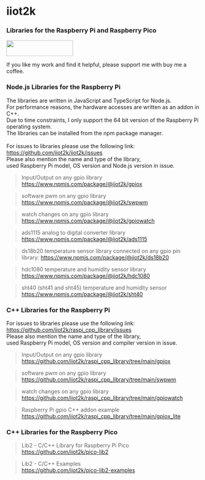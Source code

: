 # iiot2k

### Libraries for the Raspberry Pi and Raspberry Pico

<a href="https://www.buymeacoffee.com/iiot2ka" target="_blank"><img src="https://cdn.buymeacoffee.com/buttons/default-blue.png" height="41" width="174"></a><br>

If you like my work and find it helpful, please support me with buy me a coffee.

### Node.js Libraries for the Raspberry Pi
The libraries are written in JavaScript and TypeScript for Node.js.<br>
For performance reasons, the hardware accesses are written as an addon in C++.<br>
Due to time constraints, I only support the 64 bit version of the Raspberry Pi operating system.<br>
The libraries can be installed from the npm package manager.<br>
<br>
For issues to libraries please use the following link:<br>
https://github.com/iiot2k/iiot2k/issues<br>
Please also mention the name and type of the library,<br>
used Raspberry Pi model, OS version and Node.js version in issue.<br>

>Input/Output on any gpio library<br>
https://www.npmjs.com/package/@iiot2k/gpiox<br>

>software pwm on any gpio library<br>
https://www.npmjs.com/package/@iiot2k/swpwm

>watch changes on any gpio library<br>
https://www.npmjs.com/package/@iiot2k/gpiowatch

>ads1115 analog to digital converter library<br>
https://www.npmjs.com/package/@iiot2k/ads1115

>ds18b20 temperature sensor library connected on any gpio pin
library: https://www.npmjs.com/package/@iiot2k/ds18b20<br>

>hdc1080 temperature and humidity sensor library<br>
https://www.npmjs.com/package/@iiot2k/hdc1080<br>

>sht40 (sht41 and sht45) temperature and humidity sensor<br>
https://www.npmjs.com/package/@iiot2k/sht40<br>

### C++ Libraries for the Raspberry Pi

For issues to libraries please use the following link:<br>
https://github.com/iiot2k/raspi_cpp_library/issues<br>
Please also mention the name and type of the library,<br>
used Raspberry Pi model, OS version and compiler version in issue.<br>

>Input/Output on any gpio library<br>
https://github.com/iiot2k/raspi_cpp_library/tree/main/gpiox<br>

>software pwm on any gpio library<br>
https://github.com/iiot2k/raspi_cpp_library/tree/main/swpwm<br>

>watch changes on any gpio library<br>
https://github.com/iiot2k/raspi_cpp_library/tree/main/gpiowatch<br>

>Raspberry Pi gpio C++ addon example<br>
https://github.com/iiot2k/raspi_cpp_library/tree/main/gpiox_lite<br>

### C++ Libraries for the Raspberry Pico

>Lib2 - C/C++ Library for Raspberry Pi Pico<br>
https://github.com/iiot2k/pico-lib2<br>

>Lib2 - C/C++ Examples<br>
https://github.com/iiot2k/pico-lib2-examples<br>

